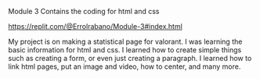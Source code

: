 Module 3
Contains the coding for html and css

https://replit.com/@Errolrabano/Module-3#index.html

My project is on making a statistical page for valorant. I was learning the basic information for html and css. I learned how to create simple things such as creating a form, or even just creating a paragraph. I learned how to link html pages, put an image and video, how to center, and many more. 
